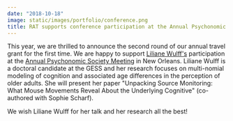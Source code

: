 ```yaml
---
date: "2018-10-18"
image: static/images/portfolio/conference.png
title: RAT supports conference participation at the Annual Psychonomic Society Meeting in New Orleans
---
```


This year, we are thrilled to announce the second round of our annual travel grant for the first time. We are happy to support [Liliane Wulff's](http://psycho3.uni-mannheim.de/Personen/Liliane%20Wullf,%20M.Sc./) participation at the [Annual Psychonomic Society Meeting](https://www.psychonomic.org/page/2018annualmeeting) in New Orleans. Liliane Wulff is a doctoral candidate at the GESS and her research focuses on multi-nomial modeling of cognition and associated age differences in the perception of older adults. She will present her paper "Unpacking Source Monitoring: What Mouse Movements Reveal About the Underlying Cognitive" (co-authored with Sophie Scharf).

We wish Liliane Wulff for her talk and her research all the best!
